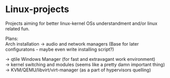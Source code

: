 # Linux-projects
Projects aiming for better linux-kernel OSs understandment and/or linux related fun.  

Plans:  
Arch installation -> audio and network managers  (Base for later configuratons - maybe even write installing script?)  

-> qtile Windows Manager (for fast and extravagant work environment)  
-> kernel switching and modules (seems like a pretty damn important thing)  
-> KVM/QEMU/libvirt/virt-manager (as a part of hypervisors quelling)
